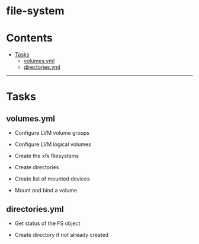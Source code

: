 
file-system
===========

Contents
========

* [Tasks](#tasks)
	* [volumes.yml](#volumesyml)
	* [directories.yml](#directoriesyml)
  
---
# Tasks
  

## volumes.yml


* Configure LVM volume groups

* Configure LVM logical volumes

* Create the xfs filesystems

* Create directories

* Create list of mounted devices

* Mount and bind a volume  

## directories.yml


* Get status of the FS object

* Create directory if not already created